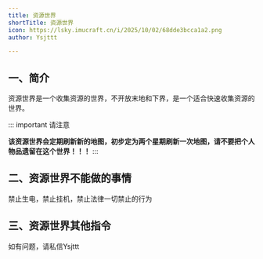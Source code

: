 ```yaml
---
title: 资源世界
shortTitle: 资源世界
icon: https://lsky.imucraft.cn/i/2025/10/02/68dde3bcca1a2.png
author: Ysjttt

---
```





## **一、简介**

资源世界是一个收集资源的世界，不开放末地和下界，是一个适合快速收集资源的世界。

::: important 请注意

**该资源世界会定期刷新新的地图，初步定为两个星期刷新一次地图，请不要把个人物品遗留在这个世界！！！**
:::

## **二、资源世界不能做的事情**

禁止生电，禁止挂机，禁止法律一切禁止的行为

## **三、资源世界其他指令**

如有问题，请私信Ysjttt